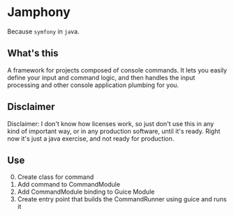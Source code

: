 # Jamphony
Because `symfony` in `ja`va.

## What's this

A framework for projects composed of console commands. It lets you easily define your input and command logic, and then handles 
the input processing and other console application plumbing for you. 

## Disclaimer

Disclaimer: I don't know how licenses work, so just don't use this in any kind of important way, or in any production software, until
it's ready. Right now it's just a java exercise, and not ready for production.

## Use

0. Create class for command
0. Add command to CommandModule
0. Add CommandModule binding to Guice Module
0. Create entry point that builds the CommandRunner using guice and runs it
